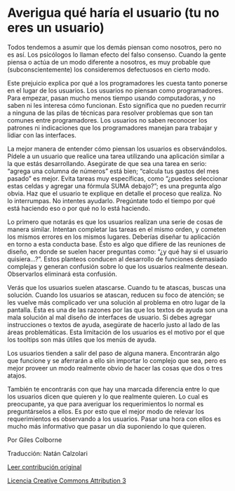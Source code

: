 Averigua qué haría el usuario (tu no eres un usuario)
===

Todos tendemos a asumir que los demás piensan como nosotros, pero no es así. Los psicólogos lo llaman efecto del falso consenso. Cuando la gente piensa o actúa de un modo diferente a nosotros, es muy probable que (subconscientemente) los consideremos defectuosos en cierto modo.

Este prejuicio explica por qué a los programadores les cuesta tanto ponerse en el lugar de los usuarios. Los usuarios no piensan como programadores. Para empezar, pasan mucho menos tiempo usando computadoras, y no saben ni les interesa cómo funcionan. Esto significa que no pueden recurrir a ninguna de las pilas de técnicas para resolver problemas que son tan comunes entre programadores. Los usuarios no saben reconocer los patrones ni indicaciones que los programadores manejan para trabajar y lidiar con las interfaces.

La mejor manera de entender cómo piensan los usuarios es observándolos. Pídele a un usuario que realice una tarea utilizando una aplicación similar a la que estás desarrollando. Asegúrate de que sea una tarea en serio: “agrega una columna de números” está bien; “calcula tus gastos del mes pasado” es mejor. Evita tareas muy específicas, como “¿puedes seleccionar estas celdas y agregar una fórmula SUMA debajo?”; es una pregunta algo obvia. Haz que el usuario te explique en detalle el proceso que realiza. No lo interrumpas. No intentes ayudarlo. Pregúntate todo el tiempo por qué está haciendo eso o por qué no lo está haciendo.

Lo primero que notarás es que los usuarios realizan una serie de cosas de manera similar. Intentan completar las tareas en el mismo orden, y cometen los mismos errores en los mismos lugares. Deberías diseñar tu aplicación en torno a esta conducta base. Ésto es algo que difiere de las reuniones de diseño, en donde se suelen hacer preguntas como: “¿y qué hay si el usuario quisiera…?”. Estos planteos conducen al desarrollo de funciones demasiado complejas y generan confusión sobre lo que los usuarios realmente desean. Observarlos eliminará esta confusión.

Verás que los usuarios suelen atascarse. Cuando tu te atascas, buscas una solución. Cuando los usuarios se atascan, reducen su foco de atención; se les vuelve más complicado ver una solución al problema en otro lugar de la pantalla. Ésta es una de las razones por las que los textos de ayuda son una mala solución al mal diseño de interfaces de usuario. Si debes agregar instrucciones o textos de ayuda, asegúrate de hacerlo justo al lado de las áreas problemáticas. Esta limitación de los usuarios es el motivo por el que los tooltips son más útiles que los menús de ayuda.

Los usuarios tienden a salir del paso de alguna manera. Encontrarán algo que funcione y se aferrarán a ello sin importar lo complejo que sea, pero es mejor proveer un modo realmente obvio de hacer las cosas que dos o tres atajos.

También te encontrarás con que hay una marcada diferencia entre lo que los usuarios dicen que quieren y lo que realmente quieren. Lo cual es preocupante, ya que para averiguar los requerimientos lo normal es preguntárselos a ellos. Es por esto que el mejor modo de relevar los requerimientos es observando a los usuarios. Pasar una hora con ellos es mucho más informativo que pasar un día suponiendo lo que quieren.

Por Giles Colborne

Traducción: Natán Calzolari

[Leer contribución original](http://programmer.97things.oreilly.com/wiki/index.php/Ask_%22What_Would_the_User_Do%3F%22_%28You_Are_not_the_User%29)

[Licencia Creative Commons Attribution 3](http://creativecommons.org/licenses/by/3.0/us/deed.es)
